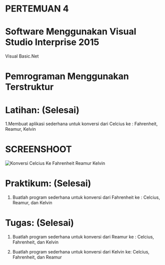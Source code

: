 # PERTEMUAN 4
# Software Menggunakan Visual Studio Interprise 2015
Visual Basic.Net

# Pemrograman Menggunakan Terstruktur
# Latihan: (Selesai)
1.Membuat aplikasi sederhana untuk konversi dari Celcius ke :
Fahrenheit, Reamur, Kelvin 

# SCREENSHOOT

![Konversi Celcius Ke Fahrenheit Reamur Kelvin](https://user-images.githubusercontent.com/97609184/230518674-f17a91ff-8976-4025-83d9-f1eac70a2da0.png)


# Praktikum: (Selesai)
1. Buatlah program sederhana untuk konversi dari Fahrenheit ke :
Celcius, Reamur, dan Kelvin 

# Tugas: (Selesai)
1. Buatlah program sederhana untuk konversi dari Reamur ke :
Celcius, Fahrenheit, dan Kelvin

2. Buatlah program sederhana untuk konversi dari Kelvin ke:
Celcius, Fahrenheit, dan Reamur


